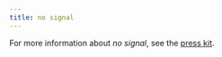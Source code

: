 ```yaml
---
title: no signal
---
```


For more information about _no signal_, see the [press kit](../press-kits/no-signal.md).
